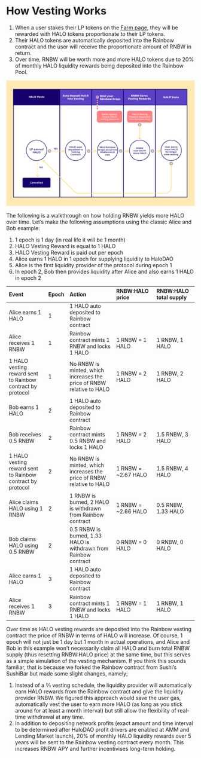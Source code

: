 # How Vesting Works

1. When a user stakes their LP tokens on the [Farm page](https://app.halodao.com), they will be rewarded with HALO tokens proportionate to their LP tokens. 
2. Their HALO tokens are automatically deposited into the Rainbow contract and the user will receive the proportionate amount of RNBW in return.
3. Over time, RNBW will be worth more and more HALO tokens due to 20% of monthly HALO liquidity rewards being deposited into the Rainbow Pool. 

![](../../.gitbook/assets/minting.png)

The following is a walkthrough on how holding RNBW yields more HALO over time. Let’s make the following assumptions using the classic Alice and Bob example:

1. 1 epoch is 1 day \(in real life it will be 1 month\)
2. HALO Vesting Reward is equal to 1 HALO
3. HALO Vesting Reward is paid out per epoch
4. Alice earns 1 HALO in 1 epoch for supplying liquidity to HaloDAO
5. Alice is the first liquidity provider of the protocol during epoch 1
6. In epoch 2, Bob then provides liquidity after Alice and also earns 1 HALO in epoch 2

| Event | Epoch | Action | RNBW:HALO price | RNBW:HALO total supply |
| :--- | :--- | :--- | :--- | :--- |
| Alice earns 1 HALO | 1 | 1 HALO auto deposited to Rainbow contract |  |  |
| Alice receives 1 RNBW | 1 | Rainbow contract mints 1 RNBW and locks 1 HALO | 1 RNBW = 1 HALO | 1 RNBW, 1 HALO |
| 1 HALO vesting reward sent to Rainbow contract by protocol | 1 | No RNBW is minted, which increases the price of RNBW relative to HALO | 1 RNBW = 2 HALO | 1 RNBW, 2 HALO |
| Bob earns 1 HALO | 2 | 1 HALO auto deposited to Rainbow contract |  |  |
| Bob receives 0.5 RNBW | 2 | Rainbow contract mints 0.5 RNBW and locks 1 HALO | 1 RNBW = 2 HALO | 1.5 RNBW, 3 HALO |
| 1 HALO vesting reward sent to Rainbow contract by protocol | 2 | No RNBW is minted, which increases the price of RNBW relative to HALO | 1 RNBW = ~2.67 HALO | 1.5 RNBW, 4 HALO |
| Alice claims HALO using 1 RNBW | 2 | 1 RNBW is burned, 2 HALO is withdrawn from Rainbow contract | 1 RNBW = ~2.66 HALO | 0.5 RNBW, 1.33 HALO |
| Bob claims HALO using 0.5 RNBW | 2 | 0.5 RNBW is burned, 1.33 HALO is withdrawn from Rainbow contract | 0 RNBW = 0 HALO | 0 RNBW, 0 HALO |
| Alice earns 1 HALO | 3 | 1 HALO auto deposited to Rainbow contract |  |  |
| Alice receives 1 RNBW | 3 | Rainbow contract mints 1 RNBW and locks 1 HALO | 1 RNBW = 1 HALO | 1 RNBW, 1 HALO |

Over time as HALO vesting rewards are deposited into the Rainbow vesting contract the price of RNBW in terms of HALO will increase. Of course, 1 epoch will not just be 1 day but 1 month in actual operations, and Alice and Bob in this example won’t necessarily claim all HALO and burn total RNBW supply \(thus resetting RNBW:HALO price\) at the same time,  but this serves as a simple simulation of the vesting mechanism. If you think this sounds familiar, that is because we forked the Rainbow contract from Sushi’s SushiBar but made some slight changes, namely;

1. Instead of a ⅔ vesting schedule, the liquidity provider will automatically earn HALO rewards from the Rainbow contract and give the liquidity provider RNBW. We figured this approach would save the user gas, automatically vest the user to earn more HALO \(as long as you stick around for at least a month interval\) but still allow the flexibility of real-time withdrawal at any time.
2. In addition to depositing network profits \(exact amount and time interval to be determined after HaloDAO profit drivers are enabled at AMM and Lending Market launch\), 20% of monthly HALO liquidity rewards over 5 years will be sent to the Rainbow vesting contract every month. This increases RNBW APY and further incentivises long-term holding.


